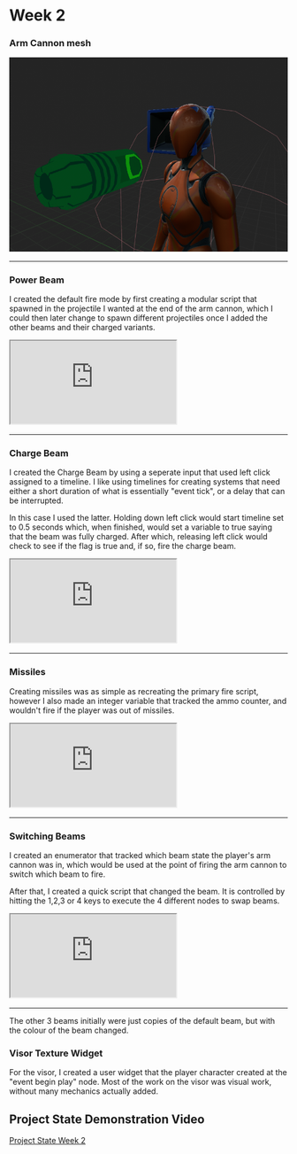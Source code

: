 # Week 2


### Arm Cannon mesh

![alt text](Images/IMG_OldArmCannon.png)

---

### Power Beam

I created the default fire mode by first creating a modular script that spawned in the projectile I wanted at the end of the arm cannon, which I could then later change to spawn different projectiles once I added the other beams and their charged variants.

<iframe src="https://blueprintue.com/render/o4-w7b1d/" scrolling="no" allowfullscreen></iframe>

---

### Charge Beam
I created the Charge Beam by using a seperate input that used left click assigned to a timeline. I like using timelines for creating systems that need either a short duration of what is essentially "event tick", or a delay that can be interrupted.

In this case I used the latter. Holding down left click would start timeline set to 0.5 seconds which, when finished, would set a variable to true saying that the beam was fully charged. After which, releasing left click would check to see if the flag is true and, if so, fire the charge beam.

<iframe src="https://blueprintue.com/render/tu_jx-2g/" scrolling="no" allowfullscreen></iframe>

---

### Missiles
Creating missiles was as simple as recreating the primary fire script, however I also made an integer variable that tracked the ammo counter, and wouldn't fire if the player was out of missiles.


<iframe src="https://blueprintue.com/render/h5q4xvpo/" scrolling="no" allowfullscreen></iframe>

---

### Switching Beams

I created an enumerator that tracked which beam state the player's arm cannon was in, which would be used at the point of firing the arm cannon to switch which beam to fire.

After that, I created a quick script that changed the beam. It is controlled by hitting the 1,2,3 or 4 keys to execute the 4 different nodes to swap beams.

<iframe src="https://blueprintue.com/render/p0tb1egw/" scrolling="no" allowfullscreen></iframe>

---

The other 3 beams initially were just copies of the default beam, but with the colour of the beam changed.

### Visor Texture Widget
For the visor, I created a user widget that the player character created at the "event begin play" node. Most of the work on the visor was visual work, without many mechanics actually added.


## Project State Demonstration Video

[Project State Week 2](https://youtu.be/IUVH7G2YVbI)